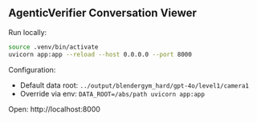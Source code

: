 ## AgenticVerifier Conversation Viewer

Run locally:

```bash
source .venv/bin/activate
uvicorn app:app --reload --host 0.0.0.0 --port 8000
```

Configuration:
- Default data root: `../output/blendergym_hard/gpt-4o/level1/camera1`
- Override via env: `DATA_ROOT=/abs/path uvicorn app:app`

Open: http://localhost:8000




